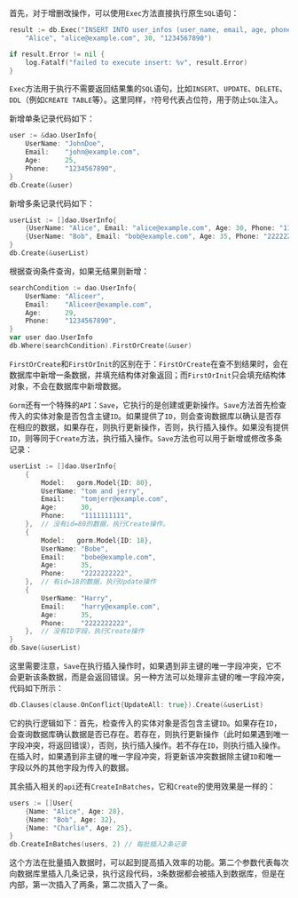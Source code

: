 首先，对于增删改操作，可以使用`Exec`方法直接执行原生`SQL`语句：

```go
result := db.Exec("INSERT INTO user_infos (user_name, email, age, phone) VALUES (?, ?, ?, ?)",
	"Alice", "alice@example.com", 30, "1234567890")

if result.Error != nil {
	log.Fatalf("failed to execute insert: %v", result.Error)
}
```

`Exec`方法用于执行不需要返回结果集的`SQL`语句，比如`INSERT`、`UPDATE`、`DELETE`、`DDL`（例如`CREATE TABLE`等）。这里同样，`?`符号代表占位符，用于防止`SQL`注入。

新增单条记录代码如下：

```go
user := &dao.UserInfo{
	UserName: "JohnDoe",
	Email:    "john@example.com",
	Age:      25,
	Phone:    "1234567890",
}
db.Create(&user)
```

新增多条记录代码如下：

```go
userList := []dao.UserInfo{
	{UserName: "Alice", Email: "alice@example.com", Age: 30, Phone: "1111111111"},
	{UserName: "Bob", Email: "bob@example.com", Age: 35, Phone: "2222222222"},
}
db.Create(&userList)
```

根据查询条件查询，如果无结果则新增：

```go
searchCondition := dao.UserInfo{
	UserName: "Aliceer",
	Email:    "Aliceer@example.com",
	Age:      29,
	Phone:    "1234567890",
}
var user dao.UserInfo
db.Where(searchCondition).FirstOrCreate(&user)
```

`FirstOrCreate`和`FirstOrInit`的区别在于：`FirstOrCreate`在查不到结果时，会在数据库中新增一条数据，并填充结构体对象返回；而`FirstOrInit`只会填充结构体对象，不会在数据库中新增数据。

`Gorm`还有一个特殊的`API`：`Save`，它执行的是创建或更新操作。`Save`方法首先检查传入的实体对象是否包含主键`ID`。如果提供了`ID`，则会查询数据库以确认是否存在相应的数据，如果存在，则执行更新操作，否则，执行插入操作。如果没有提供`ID`，则等同于`Create`方法，执行插入操作。`Save`方法也可以用于新增或修改多条记录：

```go
userList := []dao.UserInfo{
	{
		Model:   gorm.Model{ID: 80},
		UserName: "tom and jerry",
		Email:    "tomjerr@example.com",
		Age:      30,
		Phone:    "1111111111",
	},  // 没有id=80的数据，执行Create操作。
	{
		Model:   gorm.Model{ID: 18},
		UserName: "Bobe",
		Email:    "bobe@example.com",
		Age:      35,
		Phone:    "2222222222",
	},  // 有id=18的数据，执行Update操作
	{
		UserName: "Harry",
		Email:    "harry@example.com",
		Age:      35,
		Phone:    "2222222222",
	},  // 没有ID字段，执行Create操作
}
db.Save(&userList)
```

这里需要注意，`Save`在执行插入操作时，如果遇到非主键的唯一字段冲突，它不会更新该条数据，而是会返回错误。另一种方法可以处理非主键的唯一字段冲突，代码如下所示：

```go
db.Clauses(clause.OnConflict{UpdateAll: true}).Create(&userList)
```

它的执行逻辑如下：首先，检查传入的实体对象是否包含主键`ID`。如果存在`ID`，会查询数据库确认数据是否已存在。若存在，则执行更新操作（此时如果遇到唯一字段冲突，将返回错误），否则，执行插入操作。若不存在`ID`，则执行插入操作。在插入时，如果遇到非主键的唯一字段冲突，将更新该冲突数据除主键`ID`和唯一字段以外的其他字段为传入的数据。

其余插入相关的`api`还有`CreateInBatches`，它和`Create`的使用效果是一样的：

```go
users := []User{
    {Name: "Alice", Age: 28},
    {Name: "Bob", Age: 32},
    {Name: "Charlie", Age: 25},
}
db.CreateInBatches(users, 2) // 每批插入2条记录
```

这个方法在批量插入数据时，可以起到提高插入效率的功能。第二个参数代表每次向数据库里插入几条记录，执行这段代码，`3`条数据都会被插入到数据库，但是在内部，第一次插入了两条，第二次插入了一条。

